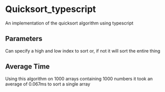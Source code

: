 # Quicksort_typescript
An implementation of the quicksort algorithm using typescript

## Parameters
Can specify a high and low index to sort or, if not it will sort the entire thing

## Average Time
Using this algorithm on 1000 arrays containing 1000 numbers
it took an average of 0.067ms to sort a single array

